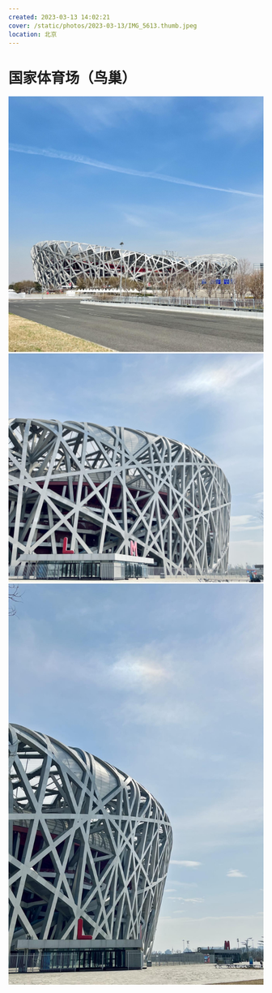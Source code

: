 ```yaml
---
created: 2023-03-13 14:02:21
cover: /static/photos/2023-03-13/IMG_5613.thumb.jpeg
location: 北京
---
```


# 国家体育场（鸟巢）

![](/static/photos/2023-03-13/IMG_5605.jpeg)
![](/static/photos/2023-03-13/IMG_5611.jpeg)
![](/static/photos/2023-03-13/IMG_5613.jpeg)
